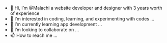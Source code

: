 - 👋 Hi, I’m @Malachi a website developer and designer with 3 years worth of experience 
- 👀 I’m interested in coding, learning, and experimenting with codes ...
- 🌱 I’m currently learning app development ...
- 💞️ I’m looking to collaborate on ...
- 📫 How to reach me  ...

<!---
Moneyfundpros/Moneyfundpros is a ✨ special ✨ repository because its `README.md` (this file) appears on your GitHub profile.
You can click the Preview link to take a look at your changes.
--->
